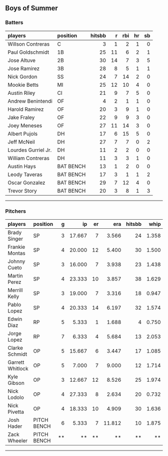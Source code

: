 ## Boys of Summer

### Batters

 
|players             |position  | hitsbb|  r| rbi| hr| sb| 
|:-------------------|:---------|------:|--:|---:|--:|--:| 
|Willson Contreras   |C         |      3|  1|   2|  1|  0| 
|Paul Goldschmidt    |1B        |     25| 11|   6|  2|  1| 
|Jose Altuve         |2B        |     30| 14|   7|  3|  5| 
|Jose Ramirez        |3B        |     28|  8|   5|  1|  1| 
|Nick Gordon         |SS        |     24|  7|  14|  2|  0| 
|Mookie Betts        |MI        |     25| 12|  10|  4|  0| 
|Austin Riley        |CI        |     21|  9|   7|  5|  0| 
|Andrew Benintendi   |OF        |      4|  2|   1|  1|  0| 
|Harold Ramirez      |OF        |     20|  3|   9|  1|  0| 
|Jake Fraley         |OF        |     22|  9|   9|  3|  0| 
|Joey Meneses        |OF        |     27| 11|  14|  3|  0| 
|Albert Pujols       |DH        |     17|  6|  15|  5|  0| 
|Jeff McNeil         |DH        |     27|  7|   7|  0|  2| 
|Lourdes Gurriel Jr. |DH        |     11|  2|   2|  0|  0| 
|William Contreras   |DH        |     11|  3|   3|  1|  0| 
|Austin Hays         |BAT BENCH |     13|  1|   2|  0|  0| 
|Leody Taveras       |BAT BENCH |     17|  3|   1|  1|  2| 
|Oscar Gonzalez      |BAT BENCH |     29|  7|  12|  4|  0| 
|Trevor Story        |BAT BENCH |     20|  3|   8|  1|  3| 


* * *

### Pitchers

 
|players          |position    |  g|     ip| er|    era| hitsbb|  whip| so|  w| sv| 
|:----------------|:-----------|--:|------:|--:|------:|------:|-----:|--:|--:|--:| 
|Brady Singer     |SP          |  3| 17.667|  7|  3.566|     24| 1.358| 11|  1|  0| 
|Frankie Montas   |SP          |  4| 20.000| 12|  5.400|     30| 1.500| 19|  1|  0| 
|Johnny Cueto     |SP          |  3| 16.000|  7|  3.938|     23| 1.438| 11|  1|  0| 
|Martin Perez     |SP          |  4| 23.333| 10|  3.857|     38| 1.629| 20|  2|  0| 
|Merrill Kelly    |SP          |  3| 19.000|  7|  3.316|     18| 0.947| 20|  1|  0| 
|Pablo Lopez      |SP          |  4| 20.333| 14|  6.197|     32| 1.574| 20|  1|  0| 
|Edwin Diaz       |RP          |  5|  5.333|  1|  1.688|      4| 0.750|  8|  0|  2| 
|Jorge Lopez      |RP          |  7|  6.333|  4|  5.684|     13| 2.053|  5|  0|  1| 
|Clarke Schmidt   |OP          |  5| 15.667|  6|  3.447|     17| 1.085| 18|  0|  0| 
|Garrett Whitlock |OP          |  5|  7.000|  7|  9.000|     12| 1.714| 10|  1|  0| 
|Kyle Gibson      |OP          |  3| 12.667| 12|  8.526|     25| 1.974| 11|  1|  0| 
|Nick Lodolo      |OP          |  4| 27.333|  8|  2.634|     20| 0.732| 36|  1|  0| 
|Nick Pivetta     |OP          |  4| 18.333| 10|  4.909|     30| 1.636| 14|  0|  0| 
|Josh Hader       |PITCH BENCH |  6|  5.333|  7| 11.812|     10| 1.875|  7|  0|  3| 
|Zack Wheeler     |PITCH BENCH | **|     **| **|     **|     **|    **| **| **| **| 


* * *


